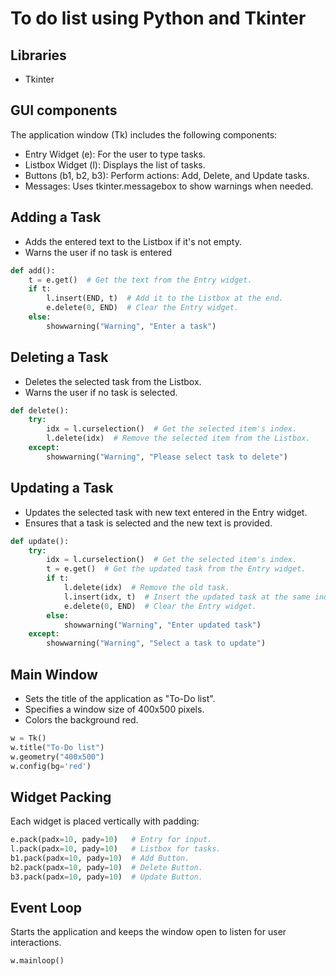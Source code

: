 # To do list using Python and Tkinter
## Libraries
- Tkinter
## GUI components
The application window (Tk) includes the following components:
- Entry Widget (e):
For the user to type tasks.
- Listbox Widget (l):
Displays the list of tasks.
- Buttons (b1, b2, b3):
Perform actions: Add, Delete, and Update tasks.
- Messages:
Uses tkinter.messagebox to show warnings when needed.
## Adding a Task
- Adds the entered text to the Listbox if it's not empty.
- Warns the user if no task is entered
```python
def add():
    t = e.get()  # Get the text from the Entry widget.
    if t:
        l.insert(END, t)  # Add it to the Listbox at the end.
        e.delete(0, END)  # Clear the Entry widget.
    else:
        showwarning("Warning", "Enter a task")
```
## Deleting a Task
- Deletes the selected task from the Listbox.
- Warns the user if no task is selected.
```python
def delete():
    try:
        idx = l.curselection()  # Get the selected item's index.
        l.delete(idx)  # Remove the selected item from the Listbox.
    except:
        showwarning("Warning", "Please select task to delete")
```
## Updating a Task
- Updates the selected task with new text entered in the Entry widget.
- Ensures that a task is selected and the new text is provided.
```python
def update():
    try:
        idx = l.curselection()  # Get the selected item's index.
        t = e.get()  # Get the updated task from the Entry widget.
        if t:
            l.delete(idx)  # Remove the old task.
            l.insert(idx, t)  # Insert the updated task at the same index.
            e.delete(0, END)  # Clear the Entry widget.
        else:
            showwarning("Warning", "Enter updated task")
    except:
        showwarning("Warning", "Select a task to update")
```
## Main Window
- Sets the title of the application as "To-Do list".
- Specifies a window size of 400x500 pixels.
- Colors the background red.
```python
w = Tk()
w.title("To-Do list")
w.geometry("400x500")
w.config(bg='red')
```
## Widget Packing
Each widget is placed vertically with padding:
```python
e.pack(padx=10, pady=10)   # Entry for input.
l.pack(padx=10, pady=10)   # Listbox for tasks.
b1.pack(padx=10, pady=10)  # Add Button.
b2.pack(padx=10, pady=10)  # Delete Button.
b3.pack(padx=10, pady=10)  # Update Button.
```
## Event Loop
Starts the application and keeps the window open to listen for user interactions.
```python 
w.mainloop()
```
